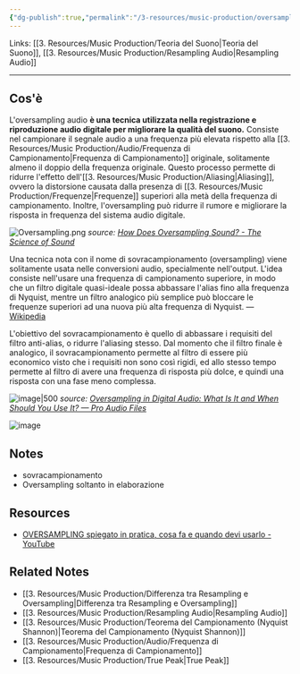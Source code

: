 ```yaml
---
{"dg-publish":true,"permalink":"/3-resources/music-production/oversampling/"}
---
```


Links: [[3. Resources/Music Production/Teoria del Suono\|Teoria del Suono]], [[3. Resources/Music Production/Resampling Audio\|Resampling Audio]]

---
## Cos'è

L'oversampling audio **è una tecnica utilizzata nella registrazione e riproduzione audio digitale per migliorare la qualità del suono.** Consiste nel campionare il segnale audio a una frequenza più elevata rispetto alla [[3. Resources/Music Production/Audio/Frequenza di Campionamento\|Frequenza di Campionamento]] originale, solitamente almeno il doppio della frequenza originale. Questo processo permette di ridurre l'effetto dell'[[3. Resources/Music Production/Aliasing\|Aliasing]], ovvero la distorsione causata dalla presenza di [[3. Resources/Music Production/Frequenze\|Frequenze]] superiori alla metà della frequenza di campionamento. Inoltre, l'oversampling può ridurre il rumore e migliorare la risposta in frequenza del sistema audio digitale.

![Oversampling.png](/img/user/3.%20Resources/Images/Oversampling.png)
_source: [How Does Oversampling Sound? - The Science of Sound](https://science-of-sound.net/2016/07/how-does-oversampling-sound/)_

Una tecnica nota con il nome di sovracampionamento (oversampling) viene solitamente usata nelle conversioni audio, specialmente nell'output. L'idea consiste nell'usare una frequenza di campionamento superiore, in modo che un filtro digitale quasi-ideale possa abbassare l'alias fino alla frequenza di Nyquist, mentre un filtro analogico più semplice può bloccare le frequenze superiori ad una nuova più alta frequenza di Nyquist. — [Wikipedia](https://it.wikipedia.org/wiki/Filtro_anti-alias)

L'obiettivo del sovracampionamento è quello di abbassare i requisiti del filtro anti-alias, o ridurre l'aliasing stesso. Dal momento che il filtro finale è analogico, il sovracampionamento permette al filtro di essere più economico visto che i requisiti non sono così rigidi, ed allo stesso tempo permette al filtro di avere una frequenza di risposta più dolce, e quindi una risposta con una fase meno complessa.


![image|500](https://theproaudiofiles.com/wp-content/uploads/2021/02/aliasing.png)
_source: [Oversampling in Digital Audio: What Is It and When Should You Use It? — Pro Audio Files](https://theproaudiofiles.com/oversampling/)_


![image](https://www.malabdali.com/wp-content/uploads/2021/08/reconstructing-the-original-signal.jpg)


## Notes

- sovracampionamento
- Oversampling soltanto in elaborazione

## Resources

- [OVERSAMPLING spiegato in pratica, cosa fa e quando devi usarlo - YouTube](https://www.youtube.com/watch?v=uPY4A8YtY4w)

## Related Notes

- [[3. Resources/Music Production/Differenza tra Resampling e Oversampling\|Differenza tra Resampling e Oversampling]]
- [[3. Resources/Music Production/Resampling Audio\|Resampling Audio]]
- [[3. Resources/Music Production/Teorema del Campionamento (Nyquist Shannon)\|Teorema del Campionamento (Nyquist Shannon)]]
- [[3. Resources/Music Production/Audio/Frequenza di Campionamento\|Frequenza di Campionamento]]
- [[3. Resources/Music Production/True Peak\|True Peak]]


